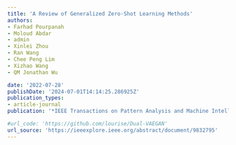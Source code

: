 ```yaml
---
title: 'A Review of Generalized Zero-Shot Learning Methods'
authors:
- Farhad Pourpanah
- Moloud Abdar
- admin
- Xinlei Zhou
- Ran Wang
- Chee Peng Lim
- Xizhao Wang
- QM Jonathan Wu

date: '2022-07-28'
publishDate: '2024-07-01T14:14:25.286925Z'
publication_types:
- article-journal
publication: '*IEEE Transactions on Pattern Analysis and Machine Intelligence*'

#url_code: 'https://github.com/lourise/Dual-VAEGAN'
url_source: 'https://ieeexplore.ieee.org/abstract/document/9832795'
---
```

